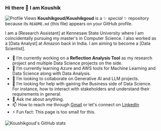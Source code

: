 ### Hi there 👋 I am Koushik


![Profile Views](https://komarev.com/ghpvc/?username=Koushikgoud)
**Koushikgoud/Koushikgoud** is a ✨ _special_ ✨ repository because its `README.md` (this file) appears on your GitHub profile.

I am a [Research Assistant] at Kennesaw State University where I am coincidentally pursuing my master's in Computer Science. I also worked as a [Data Analyst] at Amazon back in India. I am aiming to become a [Data Scientist].

- 🔭 I’m currently working on a **Reflection Analysis Tool** as my research project and multiple Data Science projects on the side.
- 🌱 I’m currently learning Azure and AWS tools for Machine Learning and Data Science along with Data Analysis.
- 👯 I’m looking to collaborate on Generative AI and LLM projects.
- 🤔 I’m looking for help with gaining the Business side of Data Science. For instance, how to interact with stakeholders and understand their requirements in general.
- 💬 Ask me about anything. 
- 📫 How to reach me through [Gmail](dindukoushikgoud@gmail.com) or let's connect on [LinkedIn](https://www.linkedin.com/in/koushik-dindu-258302171/) 
- ⚡ Fun fact: This page is too small for this.

![Koushikgoud's GitHub stats](https://github-readme-stats.vercel.app/api?username=Koushikgoud&show_icons=true)

